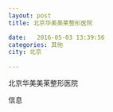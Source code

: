 ```yaml
--- 
layout: post 
title: 北京华美美莱整形医院

date:   2016-05-03 13:39:56 
categories: 其他  
city: 北京
  
--- 
```

   
北京华美美莱整形医院

信息

